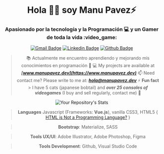 <div align="center">
<h1 align="center">Hola 😶‍🌫️ soy Manu Pavez⚡</h1>
<h3 align="center">Apasionado por la tecnología y la Programación 💻 y un Gamer de toda la vida :video_game:</h3>

  <a href="mailto:hola@manupavez.dev">![Gmail Badge](https://img.shields.io/badge/-hola@manupavez.dev-c14438?style=flat&logo=Gmail&logoColor=white&link=mailto:hola@manupavez.dev)</a>
  <a href="https://www.linkedin.com/in/manuel-pavez-chavez/">![Linkedin Badge](https://img.shields.io/badge/-manuelpavez-0072b1?style=flat&logo=Linkedin&logoColor=white&link=https://www.linkedin.com/in/manuel-pavez-chavez/)</a>
  <a href="https://www.github.com/manupavez/">![Github Badge](https://img.shields.io/badge/-manuelpavez-grey?style=flat&logo=github&logoColor=white&link=https://github.com/manupavez/)</a>


>:books:	 Actualmente me encuentro aprendiendo y mejorando mis conocimientos en programación
>:briefcase:	💻 My projects are available at ***[www.manupavez.dev](https://www.manupavez.dev)***
>📫 Need contact me? Please write to me at: ***hola@manupavez.dev***
>⚡ **Fun fact** > I have 5 cats (japanese bobtail) and ***over 25 consoles of videogames*** (I buy and sell regularly, contact me) :slightly_smiling_face:	


![Your Repository's Stats](https://github-readme-stats.vercel.app/api?username=manupavez&show_icons=true)

>**Languages**
Javascript (Frameworks: **Vue.js**), vanilla CSS3, HTML5 { [HTML is Not a Programming Language?](https://css-tricks.com/html-is-not-a-programming-language/) }

>**Bootstrap**: Materialize, SASS

>**Tools UX/UI**: Adobe Illustrator, Adobe Photoshop, Figma

>**Tools Development**: Github, Visual Studio Code
</div>
